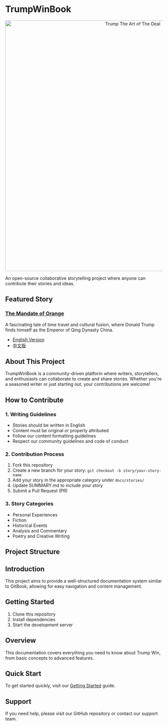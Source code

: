 # TrumpWinBook

<div align="center">
  <img src="图床链接地址" alt="Trump The Art of The Deal" width="800"/>
</div>

An open-source collaborative storytelling project where anyone can contribute their stories and ideas.

## Featured Story

### [The Mandate of Orange](docs/stories/mandate-of-orange/README.md)
A fascinating tale of time travel and cultural fusion, where Donald Trump finds himself as the Emperor of Qing Dynasty China.
- [English Version](docs/stories/mandate-of-orange/README.md)
- [中文版](docs/stories/mandate-of-orange/README.zh.md)

## About This Project

TrumpWinBook is a community-driven platform where writers, storytellers, and enthusiasts can collaborate to create and share stories. Whether you're a seasoned writer or just starting out, your contributions are welcome!

## How to Contribute

### 1. Writing Guidelines
- Stories should be written in English
- Content must be original or properly attributed
- Follow our content formatting guidelines
- Respect our community guidelines and code of conduct

### 2. Contribution Process
1. Fork this repository
2. Create a new branch for your story: `git checkout -b story/your-story-name`
3. Add your story in the appropriate category under `docs/stories/`
4. Update SUMMARY.md to include your story
5. Submit a Pull Request (PR)

### 3. Story Categories
- Personal Experiences
- Fiction
- Historical Events
- Analysis and Commentary
- Poetry and Creative Writing

## Project Structure

## Introduction

This project aims to provide a well-structured documentation system similar to GitBook, allowing for easy navigation and content management.

## Getting Started

1. Clone this repository
2. Install dependencies
3. Start the development server

## Overview

This documentation covers everything you need to know about Trump Win, from basic concepts to advanced features.

## Quick Start

To get started quickly, visit our [Getting Started](chapters/chapter1.md) guide.

## Support

If you need help, please visit our GitHub repository or contact our support team.